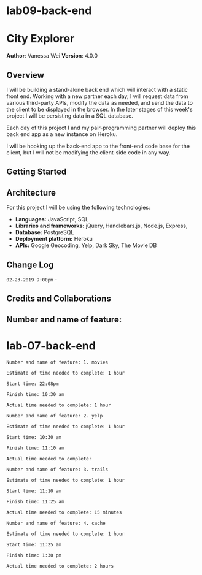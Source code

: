 # lab09-back-end
# City Explorer

**Author**: Vanessa Wei
**Version**: 4.0.0 

## Overview

I will be building a stand-alone back end which will interact with a static front end. Working with a new partner each day, I will request data from various third-party APIs, modify the data as needed, and send the data to the client to be displayed in the browser. In the later stages of this week's project I will be persisting data in a SQL database.

Each day of this project I and my pair-programming partner will deploy this back end app as a new instance on Heroku.

I will be hooking up the back-end app to the front-end code base for the client, but I will not be modifying the client-side code in any way.

## Getting Started
<!-- What are the steps that a user must take in order to build this app on their own machine and get it running? -->

## Architecture

For this project I will be using the following technologies: 

* **Languages:** JavaScript, SQL
* **Libraries and frameworks:** jQuery, Handlebars.js, Node.js, Express, 
* **Database:** PostgreSQL
* **Deployment platform:** Heroku
* **APIs:** Google Geocoding, Yelp, Dark Sky, The Movie DB

## Change Log
<!-- Use this area to document the iterative changes made to your application as each feature is successfully implemented. Use time stamps. Here's an examples:

01-01-2001 4:59pm - Application now has a fully-functional express server, with a GET route for the location resource. -->

`02-23-2019 9:00pm` - 



## Credits and Collaborations




## Number and name of feature: 

# lab-07-back-end

```
Number and name of feature: 1. movies

Estimate of time needed to complete: 1 hour

Start time: 22:08pm

Finish time: 10:30 am

Actual time needed to complete: 1 hour
```
```
Number and name of feature: 2. yelp

Estimate of time needed to complete: 1 hour

Start time: 10:30 am

Finish time: 11:10 am

Actual time needed to complete: 
```
```
Number and name of feature: 3. trails

Estimate of time needed to complete: 1 hour

Start time: 11:10 am

Finish time: 11:25 am

Actual time needed to complete: 15 minutes
```
```
Number and name of feature: 4. cache

Estimate of time needed to complete: 1 hour

Start time: 11:25 am

Finish time: 1:30 pm

Actual time needed to complete: 2 hours
```